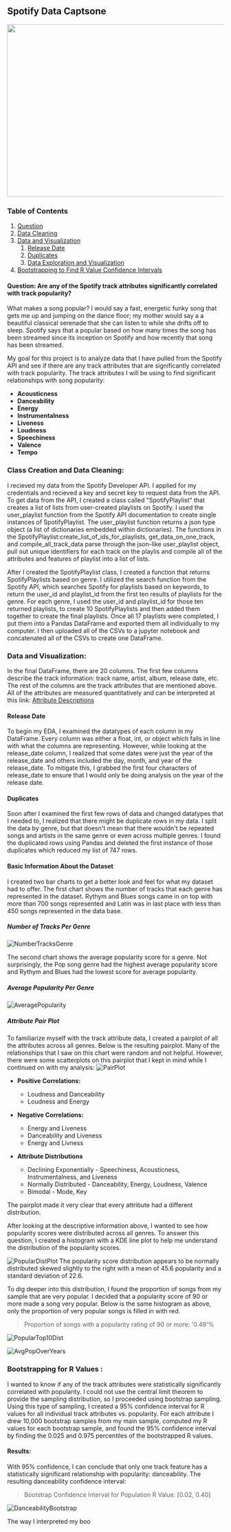 ## Spotify Data Captsone

<p align="center">
  <img width="800" height="400" src="images/WebAPI_intro.png">
</p>

### Table of Contents
1. [Question](#Question)
2. [Data Cleaning](#Cleaning)
3. [Data and Visualization](#Visualization)
    1. [Release Date](#release_date)
    2. [Duplicates](#duplicates)
    3. [Data Exploration and Visualization](#dandv)
4. [Bootstrapping to Find R Value Confidence Intervals](#Bootstrap)

#### Question: Are any of the Spotify track attributes significantly correlated with track popularity? <a name="Question"></a>
What makes a song popular? I would say a fast, energetic funky song that gets me up and jumping on the dance floor; my mother would say a 
a beautiful classical serenade that she can listen to while she drifts off to sleep. Spotify says that a popular based 
on how many times the song has been streamed since its inception on Spotify and how recently that song has been streamed. 


My goal for this project is to analyze data that I have pulled from the Spotify API and see if there are any track attributes 
that are significantly correlated with track popularity. 
The track attributes I will be using to find significant relationships with song popularity: 

  - **Acousticness**
  - **Danceability**
  - **Energy**
  - **Instrumentalness**
  - **Liveness** 
  - **Loudness** 
  - **Speechiness** 
  - **Valence**
  - **Tempo**
  
### Class Creation and Data Cleaning:  <a name="Cleaning"></a>
I recieved my data from the Spotify Developer API. I applied for my credentials and recieved a key and secret key to request 
data from the API. To get data from the API, I created a class called "SpotifyPlaylist" that creates a list of lists from 
user-created playlists on Spotify. I used the user_playlist function from the Spotify API documentation to create single instances of 
SpotifyPlaylist. The user_playlist function returns a json type object (a list of dictionaries embedded within dictionaries).
The functions in the SpotifyPlaylist:create_list_of_ids_for_playlists, get_data_on_one_track, and compile_all_track_data
parse through the json-like user_playlist object, pull out unique identifiers for each track on the playlis and compile 
all of the attributes and features of playlist into a list of lists. 

After I created the SpotifyPlaylist class, I created a function that returns SpotifyPlaylists based on genre. I utilized the 
search function from the Spotify API, which searches Spotify for playlists based on keywords, to return the user_id and playlist_id 
from the first ten results of playlists for the genre. For each genre, I used the user_id and playlist_id for those ten returned playlists,
to create 10 SpotifyPlaylists and then added them together to create the final playlists. Once all 17 playlists were completed, 
I put them into a Pandas DataFrame and exported them all individually to my computer. I then uploaded all of the CSVs 
to a jupyter notebook and concatenated all of the CSVs to create one DataFrame. 

### Data and Visualization: <a name="Visualization"></a>
In the final DataFrame, there are 20 columns. The first few columns describe the track information: track name, artist, album, release date, etc.
The rest of the columns are the track attributes that are mentioned above. All of the attributes are measured quantitatively and can be interpreted 
at this link: [Attribute Descriptions](https://developer.spotify.com/documentation/web-api/reference/tracks/get-audio-features/)

#### Release Date <a name="release_date"></a>

To begin my EDA, I examined the datatypes of each column in my DataFrame. Every column was either a float, int, or object which falls in line with what the columns are representing. However, while looking at the release_date column, I realized that some dates were just the year of the release_date and others included the day, month, and year of the release_date. To mitigate this, I grabbed the first four characters of release_date to ensure that I would only be doing analysis on the year of the release date. 

#### Duplicates <a name="duplicates"></a>

Soon after I examined the first few rows of data and changed datatypes that I needed to, I realized that there might be duplicate rows in my data. I split the data by genre, but that doesn't mean that there wouldn't be repeated songs and artists in the same genre or even across multiple genres. I found the duplicated rows using Pandas and deleted the first instance of those duplicates which reduced my list of 747 rows.

#### Basic Information About the Dataset <a name="dandv"></a>

I created two bar charts to get a better look and feel for what my dataset had to offer. The first chart shows the number of tracks that each genre has represented in the dataset. Rythym and Blues songs came in on top with more than 700 songs represented and Latin was in last place with less than 450 songs represented in the data base. 

##### Number of Tracks Per Genre

![NumberTracksGenre](images/NumberTracksGenre.png)

The second chart shows the average popularity score for a genre. Not surprisingly, the Pop song genre had the highest average popularity score and Rythym and Blues had the lowest score for average popularity.

##### Average Popularity Per Genre

![AveragePopularity](images/AvgPopularityPerGenre.png)

##### Attribute Pair Plot

To familiarize myself with the track attribute data, I created a pairplot of all the attributes across all genres. Below is the resulting pairplot. Many of the relationships that I saw on this chart were random and not helpful. However, there were some scatterplots on this pairplot that I kept in mind while I continued on with my analysis: 
![PairPlot](images/Pairplot.png)
  

  - **Positive Correlations:**
    - Loudness and Danceability
    - Loudness and Energy 
    
  - **Negative Correlations:**
    - Energy and Liveness 
    - Danceability and Liveness 
    - Energy and Livness 
    
   - **Attribute Distributions** 
     - Declining Exponentially 
           - Speechiness, Acousticness, Instrumentalness, and Liveness 
     - Normally Distributed 
            - Danceability, Energy, Loudness, Valence 
     - Bimodal
            - Mode, Key

The pairplot made it very clear that every attribute had a different distribution.
    

 


After looking at the descriptive information above, I wanted to see how popularity scores were distributed across all genres. To answer this question, I created a histogram with a KDE line plot to help me understand the distribution of the popularity scores.

![PopularDistPlot](images/DistributionOfPopularity.png)
The popularity score distribution appears to be normally distributed skewed slightly to the right with a mean of 45.6 popularity and a standard deviation of 22.6. 

To dig deeper into this distribution, I found the proportion of songs from my sample that are very popular. I decided that a popularity score of 90 or more made a song very popular. Below is the same histogram as above, only the proportion of very popular songs is filled in with red. 

>Proportion of songs with a popularity rating of 90 or more: '0.49'%

![PopularTop10Dist](images/Top10.png)

![AvgPopOverYears](images/average_popularity_over_the_years.png)




                                                                                     
                                                                                     
### Bootstrapping for R Values <a name="Bootstrap"></a>:
I wanted to know if any of the track attributes were statistically significantly correlated with popularity. I could not use 
the central limit theorem to provide the sampling distribution, so I proceeded using bootstrap sampling. Using this type of sampling, I created a 95% confidence interval for R values for all individual track attributes vs. popularity. For each attribute I drew 10,000 bootstrap samples from my main sample, computed my R values for each bootstrap sample, and found the 
95% confidence interval by finding the 0.025 and 0.975 percentiles of the bootstrapped R values. 

#### Results: 
With 95% confidence, I can conclude that only one track feature has a statistically significant relationship with popularity: danceability. The resulting danceability confidence interval: 
>Bootstrap Confidence Interval for Population R Value: [0.02, 0.40]

![DanceabilityBootstrap](images/danceability_bootstrap.png)

The way I interpreted my boo
